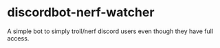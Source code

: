# discordbot-nerf-watcher
A simple bot to simply troll/nerf discord users even though they have full access.
